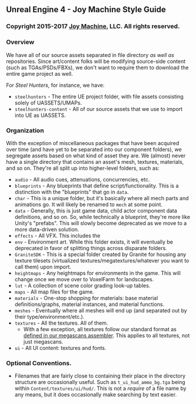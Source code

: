 ## Unreal Engine 4 - Joy Machine Style Guide
### Copyright 2015-2017 [Joy Machine](https://joy-machine.com), LLC. All rights reserved.

### Overview
We have all of our source assets separated in file directory *as well as* repositories. Since art/content folks will be modifying source-side content (such as TGAs/PSDs/FBXs), we don't want to require them to download the entire game project as well.

For *Steel Hunters*, for instance, we have: 
 - `steelhunters` - The entire UE project folder, with file assets consisting solely of UASSETS/UMAPs.
 - `steelhunters-content` - All of our source assets that we use to import into UE as UASSETS.



### Organization
With the exception of miscellaneous packages that have been acquired over time (and have yet to be separated into our component folders), we segregate assets based on what kind of asset they are. We (almost) never have a single directory that contains an asset's mesh, textures, materials, and so on. They're all split up into higher-level folders, such as:
 - `audio` - All audio cues, attenuations, concurrencies, etc.
 - `blueprints` - Any blueprints that define script/functionality. This is a distinction with the "blueprints" that go in `data`.
 - `char` - This is a unique folder, but it's basically where all mech parts and animations go. It will likely be renamed to `mech` at some point.
 - `data` - Generally, this is just game data, child actor component data definitions, and so on. So, while technically a blueprint, they're more like Unity's "prefabs". This will slowly become deprecated as we move to a more data-driven solution.
 - `effects` - All VFX. This includes the 
 - `env` - Environment art. While this folder exists, it will eventually be deprecated in favor of splitting things across disparate folders.
 - `GraniteSDK` - This is a special folder created by Granite for housing any texture tilesets (virtualized textures/megatextures/whatever you want to call them) upon import.
 - `heightmaps` - Any heightmaps for environments in the game. This will change once we move over to VoxelFarm for landscapes.
 - `lut` - A collection of scene color grading look-up tables.
 - `maps` - All map files for the game.
 - `materials` - One-stop shopping for materials: base material definitions/graphs, material instances, and material functions.
 - `meshes` - Eventually where all meshes will end up (and separated out by their type/environment/etc.).
 - `textures` - All the textures. All of them.
   - With a few exception, all textures follow our standard format as [defined in our megascans assembler](https://github.com/joymachinegames/joymachine-public/tree/master/tools/megascan-assembler). This applies to all textures, not just megascans.
 - `ui` - All UI content: textures and fonts. 

### Optional Conventions.
- Filenames that are fairly close to containing their place in the directory structure are occasionally useful. Such as `t_ui_hud_ammo_bg.tga` being within `Content/textures/ui/hud/`. This is not a *require* of a file name by any means, but it does occasionally make searching by text easier.
